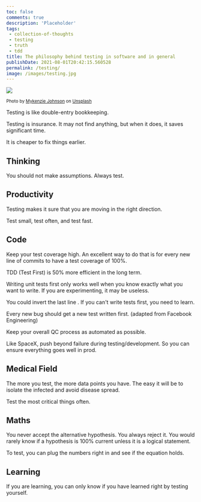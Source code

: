 ```yaml
---
toc: false
comments: true
description: 'Placeholder' 
tags:
 - collection-of-thoughts
 - testing
 - truth
 - tdd
title: The philosophy behind testing in software and in general
publishDate: 2021-08-01T20:42:15.560528
permalink: /testing/
image: /images/testing.jpg
---
```

![](/images/testing.jpg)

<sup style="user-select: auto;">Photo by <a href="https://unsplash.com/@mykjohnson?utm_source=unsplash&amp;utm_medium=referral&amp;utm_content=creditCopyText" style="user-select: auto;">Mykenzie Johnson</a> on <a href="https://unsplash.com/s/photos/testing?utm_source=unsplash&amp;utm_medium=referral&amp;utm_content=creditCopyText" style="user-select: auto;">Unsplash</a></sup>

Testing is like double-entry bookkeeping.

Testing is insurance. It may not find anything, but when it does, it saves significant time.

It is cheaper to fix things earlier.

## Thinking

You should not make assumptions. Always test.

## Productivity

Testing makes it sure that you are moving in the right direction.

Test small, test often, and test fast.

## Code

Keep your test coverage high. An excellent way to do that is for every new line of commits to have a test coverage of 100%.

TDD (Test First) is 50% more efficient in the long term.

Writing unit tests first only works well when you know exactly what you want to write. If you are experimenting, it may be useless.

You could invert the last line . If you can't write tests first, you need to learn.

Every new bug should get a new test written first. (adapted from Facebook Engineering)  

Keep your overall QC process as automated as possible.

Like SpaceX, push beyond failure during testing/development. So you can ensure everything goes well in prod.

## Medical Field

The more you test, the more data points you have. The easy it will be to isolate the infected and avoid disease spread.

Test the most critical things often.

## Maths

You never accept the alternative hypothesis. You always reject it. You would rarely know if a hypothesis is 100% current unless it is a logical statement.

To test, you can plug the numbers right in and see if the equation holds.

## Learning

If you are learning, you can only know if you have learned right by testing yourself.
